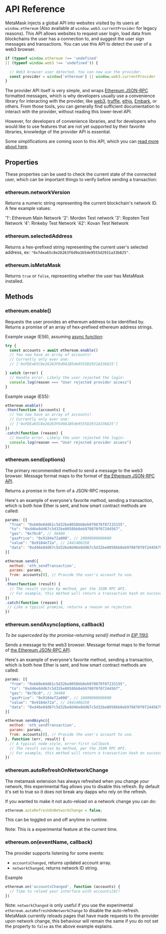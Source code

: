 # API Reference

MetaMask injects a global API into websites visited by its users at `window.ethereum` (Also available at `window.web3.currentProvider` for legacy reasons). This API allows websites to request user login, load data from blockchains the user has a connection to, and suggest the user sign messages and transactions. You can use this API to detect the user of a web3 browser.

```javascript
if (typeof window.ethereum !== 'undefined'
|| (typeof window.web3 !== 'undefined')) {

  // Web3 browser user detected. You can now use the provider.
  const provider = window['ethereum'] || window.web3.currentProvider
}
```

The provider API itself is very simple, and wraps [Ethereum JSON-RPC](./JSON_RPC_API) formatted messages, which is why developers usually use a convenience library for interacting with the provider, like [web3](https://www.npmjs.com/package/web3), [truffle](https://truffleframework.com/), [ethjs](https://www.npmjs.com/package/ethjs), [Embark](https://embark.status.im/), or others. From those tools, you can generally find sufficient documentation to interact with the provider, without reading this lower-level API.

However, for developers of convenience libraries, and for developers who would like to use features that are not yet supported by their favorite libraries, knowledge of the provider API is essential.

Some simplifications are coming soon to this API, which you can [read more about here](https://github.com/ethereum/EIPs/blob/master/EIPS/eip-1193.md).

## Properties

These properties can be used to check the current state of the connected user, which can be important things to verify before sending a transaction:

### ethereum.networkVersion

Returns a numeric string representing the current blockchain's network ID. A few example values:

'1': Ethereum Main Network
'2': Morden Test network
'3': Ropsten Test Network
'4': Rinkeby Test Network
'42': Kovan Test Network

### ethereum.selectedAddress

Returns a hex-prefixed string representing the current user's selected address, ex: `"0xfdea65c8e26263f6d9a1b5de9555d2931a33b825"`.

### ethereum.isMetaMask

Returns `true` or `false`, representing whether the user has MetaMask installed.

## Methods

### ethereum.enable()

Requests the user provides an ethereum address to be identified by. Returns a promise of an array of hex-prefixed ethereum address strings.

Example usage (ES6), assuming [async function](https://developer.mozilla.org/en-US/docs/Web/JavaScript/Reference/Statements/async_function):

```javascript
try {
  const accounts = await ethereum.enable()
  // You now have an array of accounts!
  // Currently only ever one:
  // ['0xFDEa65C8e26263F6d9A1B5de9555D2931A33b825']

} catch (error) {
  // Handle error. Likely the user rejected the login:
  console.log(reason === "User rejected provider access")
}
```

Example usage (ES5):

```javascript
ethereum.enable()
.then(function (accounts) {
  // You now have an array of accounts!
  // Currently only ever one:
  // ['0xFDEa65C8e26263F6d9A1B5de9555D2931A33b825']
})
.catch(function (reason) {
  // Handle error. Likely the user rejected the login:
  console.log(reason === "User rejected provider access")
})
```

### ethereum.send(options)

The primary recommended method to send a message to the web3 browser. Message format maps to the format of [the Ethereum JSON-RPC API](https://github.com/ethereum/wiki/wiki/JSON-RPC#json-rpc-methods).

Returns a promise in the form of a JSON-RPC response.

Here's an example of everyone's favorite method, sending a transaction, which is both how Ether is sent, and how smart contract methods are called:
```javascript
params: [{
  "from": "0xb60e8dd61c5d32be8058bb8eb970870f07233155",
  "to": "0xd46e8dd67c5d32be8058bb8eb970870f07244567",
  "gas": "0x76c0", // 30400
  "gasPrice": "0x9184e72a000", // 10000000000000
  "value": "0x9184e72a", // 2441406250
  "data": "0xd46e8dd67c5d32be8d46e8dd67c5d32be8058bb8eb970870f072445675058bb8eb970870f072445675"
}]

ethereum.send({
  method: 'eth_sendTransaction',
  params: params,
  from: accounts[0], // Provide the user's account to use.
})
.then(function (result) {
  // The result varies by method, per the JSON RPC API.
  // For example, this method will return a transaction hash on success.
})
.catch(function (reason) {
 // Like a typical promise, returns a reason on rejection.
})
```
### ethereum.sendAsync(options, callback)

_To be superceded by the promise-returning send() method in [EIP 1193](https://github.com/ethereum/EIPs/blob/master/EIPS/eip-1193.md)._

Sends a message to the web3 browser. Message format maps to the format of [the Ethereum JSON-RPC API](https://github.com/ethereum/wiki/wiki/JSON-RPC#json-rpc-methods).

Here's an example of everyone's favorite method, sending a transaction, which is both how Ether is sent, and how smart contract methods are called:
```javascript
params: [{
  "from": "0xb60e8dd61c5d32be8058bb8eb970870f07233155",
  "to": "0xd46e8dd67c5d32be8058bb8eb970870f07244567",
  "gas": "0x76c0", // 30400
  "gasPrice": "0x9184e72a000", // 10000000000000
  "value": "0x9184e72a", // 2441406250
  "data": "0xd46e8dd67c5d32be8d46e8dd67c5d32be8058bb8eb970870f072445675058bb8eb970870f072445675"
}]

ethereum.sendAsync({
  method: 'eth_sendTransaction',
  params: params,
  from: accounts[0], // Provide the user's account to use.
}, function (err, result) {
  // A typical node-style, error-first callback.
  // The result varies by method, per the JSON RPC API.
  // For example, this method will return a transaction hash on success.
})
```

### ethereum.autoRefreshOnNetworkChange

The metamask extension has always refreshed when you change your network, this experimental flag allows you to disable this refresh. By default it's set to true so it does not break any dapps who rely on the refresh.

If you wanted to make it not auto-reload on a network change you can do:

```javascript
ethereum.autoRefreshOnNetworkChange = false;
```

This can be toggled on and off anytime in runtime.

Note: This is a experimental feature at the current time.

### ethereum.on(eventName, callback)

The provider supports listening for some events:
- `accountsChanged`, returns updated account array.
- `networkChanged`, returns network ID string.

Example
```javascript
ethereum.on('accountsChanged', function (accounts) {
  // Time to reload your interface with accounts[0]!
})
```

Note: `networkChanged` is only useful if you use the experimental `ethereum.autoRefreshOnNetworkChange` to disable the auto-refresh. MetaMask currently reloads pages that have made requests to the provider
upon network change, this behaviour will remain the same if you do not set the property to `false` as the above example explains.
